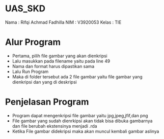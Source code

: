 # UAS_SKD
Nama  : Rifqi Achmad Fadhilla
NIM   : V3920053
Kelas : TIE

# Alur Program
  - Pertama, pilih file gambar yang akan dienkripsi
  - Lalu masukkan pada filename yaitu pada line 49
  - Nama dan format harus dipastikan sama
  - Lalu Run Program 
  - Maka di folder tersebut ada 2 file gambar yaitu file gambar yang dienkripsi dan yang di deskripsi
# Penjelasan Program
  - Program dapat mengenkripsi file gambar yaitu jpg,jpeg,jfif,dan png
  - File gambar yang sudah dienrkipsi akan tidak bisa dibuka gambarnya dan file berubah ekstensinya menjadi .rda
  - Ketika File gambar didekripsi maka akan muncul kembali gambar aslinya

